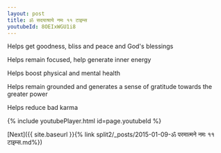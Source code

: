 ```yaml
---
layout: post
title: ॐ सदयाश्राये नमः ११ टाइम्स
youtubeId: 8OEIxWGU1i8
---
```

 
 
Helps get goodness, bliss and peace and God's blessings
 
Helps remain focused, help generate inner energy 
 
Helps boost physical and mental health 
 
Helps remain grounded and generates a sense of gratitude towards the greater power 
 
Helps reduce bad karma
 
 
 
 


{% include youtubePlayer.html id=page.youtubeId %}
 
[Next]({{ site.baseurl }}{% link  split2/_posts/2015-01-09-ॐ परमात्मने नमः ११ टाइम्स.md%})
 

